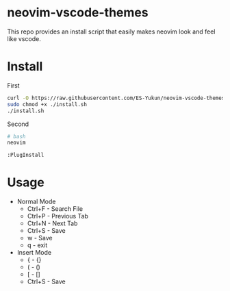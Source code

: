# neovim-vscode-themes
This repo provides an install script that easily makes neovim look and feel like vscode.

# Install
First 
```bash
curl -O https://raw.githubusercontent.com/ES-Yukun/neovim-vscode-themes/main/install.sh
sudo chmod +x ./install.sh
./install.sh
```
Second
```bash
# bash
neovim
```
```txt
:PlugInstall
```

# Usage
- Normal Mode
  * Ctrl+F - Search File
  * Ctrl+P - Previous Tab
  * Ctrl+N - Next Tab
  * Ctrl+S - Save
  * w      - Save
  * q      - exit
- Insert Mode
  * {      - {}
  * (      - ()
  * \[      - []
  * Ctrl+S - Save
